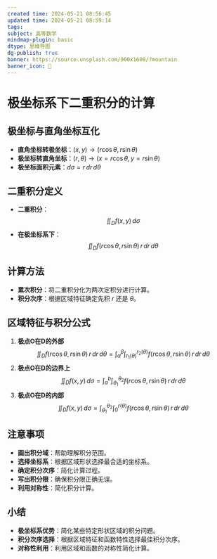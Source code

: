 ```yaml
---
created time: 2024-05-21 08:56:45
updated time: 2024-05-21 08:59:14
tags: 
subject: 高等数学
mindmap-plugin: basic
dtype: 思维导图
dg-publish: true
banner: https://source.unsplash.com/900x1600/?mountain
banner_icon: 👾
---
```


# 极坐标系下二重积分的计算

## 极坐标与直角坐标互化
- **直角坐标转极坐标**：$(x, y) \rightarrow (r\cos\theta, r\sin\theta)$
- **极坐标转直角坐标**：$(r, \theta) \rightarrow (x = r\cos\theta, y = r\sin\theta)$
- **极坐标面积元素**：$d\sigma = r \, dr \, d\theta$

## 二重积分定义
- **二重积分**：
$$
\iint_D f(x, y) \, d\sigma
$$
- **在极坐标系下**：
$$
\iint_D f(r\cos\theta, r\sin\theta) \, r \, dr \, d\theta
$$

## 计算方法
- **累次积分**：将二重积分化为两次定积分进行计算。
- **积分次序**：根据区域特征确定先积 $r$ 还是 $\theta$。

## 区域特征与积分公式
1. **极点O在D的外部**
$$
\iint_D f(r\cos\theta, r\sin\theta) \, r \, dr \, d\theta = \int_{\alpha}^{\beta} \int_{r_1(\theta)}^{r_2(\theta)} f(r\cos\theta, r\sin\theta) \, r \, dr \, d\theta
$$
2. **极点O在D的边界上**
$$
\iint_D f(x, y) \, d\sigma = \int_{a}^{b} \int_{\theta_1}^{\theta_2} f(r\cos\theta, r\sin\theta) \, r \, dr \, d\theta
$$
3. **极点O在D的内部**
$$
\iint_D f(x, y) \, d\sigma = \int_{\theta_1}^{\theta_2} \int_{0}^{r(\theta)} f(r\cos\theta, r\sin\theta) \, r \, dr \, d\theta
$$

## 注意事项
- **画出积分域**：帮助理解积分范围。
- **选择坐标系**：根据区域形状选择最合适的坐标系。
- **确定积分次序**：简化计算过程。
- **写出积分限**：确保积分限正确无误。
- **利用对称性**：简化积分计算。

## 小结
- **极坐标系优势**：简化某些特定形状区域的积分问题。
- **积分次序选择**：根据区域特征和函数特性选择最佳积分次序。
- **对称性利用**：利用区域和函数的对称性简化计算。

